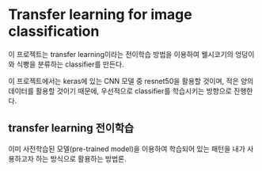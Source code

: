 # Transfer learning for image classification

이 프로젝트는 transfer learning이라는 전이학습 방법을 이용하여 웰시코기의 엉덩이와 식빵을 분류하는 classifier를 만든다.

이 프로젝트에서는 keras에 있는 CNN 모델 중 resnet50을 활용할 것이며, 적은 양의 데이터를 활용할 것이기 때문에, 우선적으로 classifier를 학습시키는 방향으로 진행한다.



## transfer learning	전이학습

이미 사전학습된 모델(pre-trained model)을 이용하여 학습되어 있는 패턴을 내가 사용하고자 하는 방식으로 활용하는 방법론.





